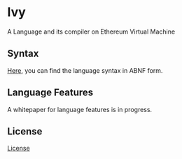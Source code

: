 # Ivy

A Language and its compiler on Ethereum Virtual Machine

## Syntax

[Here](https://github.com/yigitozkavci/ivy/blob/master/standard/ivy.abnf), you can find the language syntax in ABNF form.

## Language Features
A whitepaper for language features is in progress.

## License
[License](https://github.com/yigitozkavci/ivy/blob/master/LICENSE)
